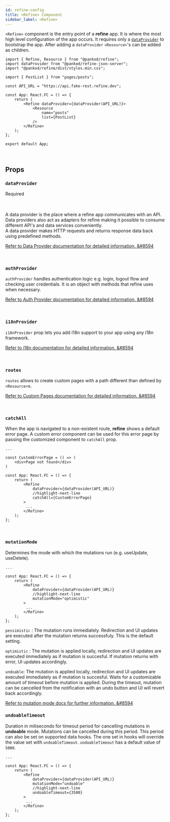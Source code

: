 ```yaml
---
id: refine-config
title: <Refine> Component
sidebar_label: <Refine>
---
```


`<Refine>` component is the entry point of a **refine** app. It is where the most high level configuration of the app occurs.
It requires only a [`dataProvider`](/docs/guides-and-concepts/providers/data-provider) to bootstrap the app. After adding a `dataProvider` `<Resource>`'s can be added as children.

```tsx title="App.tsx"
import { Refine, Resource } from "@pankod/refine";
import dataProvider from "@pankod/refine-json-server";
import "@pankod/refine/dist/styles.min.css";

import { PostList } from "pages/posts";

const API_URL = "https://api.fake-rest.refine.dev";

const App: React.FC = () => {
    return (
        <Refine dataProvider={dataProvider(API_URL)}>
            <Resource
                name="posts"
                list={PostList}
            />
        </Refine>
    );
};

export default App;
```

<br />

## Props


### `dataProvider`
<div className="required">Required</div>  
<br/>
<br/>

A data provider is the place where a refine app communicates with an API.
Data providers also act as adapters for refine making it possible to consume different API's and data services conveniently.   
A data provider makes HTTP requests and returns response data back using predefined methods.  


[Refer to Data Provider documentation for detailed information. &#8594](guides-and-concepts/providers/data-provider.md)

<br />

### `authProvider`

`authProvider` handles authentication logic e.g. login, logout flow and checking user credentials. It is an object with methods that refine uses when necessary.

[Refer to Auth Provider documentation for detailed information. &#8594](guides-and-concepts/providers/auth-provider.md)

<br />

### `i18nProvider`

`i18nProvider` prop lets you add i18n support to your app using any i18n framework.

[Refer to i18n documentation for detailed information. &#8594](guides-and-concepts/i18n.md)

<br />

### `routes`

`routes` allows to create custom pages with a path different than defined by `<Resource>`s.

[Refer to Custom Pages documentation for detailed information. &#8594](guides-and-concepts/custom-pages.md)

<br />

### `catchAll`

When the app is navigated to a non-existent route, **refine** shows a default error page. A custom error component can be used for this error page by passing the customized component to `catchAll` prop.

```tsx title="App.tsx"
...

const CustomErrorPage = () => (
    <div>Page not found</div>
)

const App: React.FC = () => {
    return (
        <Refine
            dataProvider={dataProvider(API_URL)}
            //highlight-next-line
            catchAll={CustomErrorPage}
        >
         ...
        </Refine>
    );
};
```
<br />

### `mutationMode`

Determines the mode with which the mutations run (e.g. useUpdate, useDelete).

```tsx title="App.tsx"
...

const App: React.FC = () => {
    return (
        <Refine
            dataProvider={dataProvider(API_URL)}
            //highlight-next-line
            mutationMode="optimistic"
        >
         ...
        </Refine>
    );
};
```
 `pessimistic` : The mutation runs immediately. Redirection and UI updates are executed after the mutation returns successfuly. This is the default setting.

 `optimistic` : The mutation is applied locally, redirection and UI updates are executed immediately as if mutation is succesful. If mutation returns with error, UI updates accordingly.

 `undoable`: The mutation is applied locally, redirection and UI updates are executed immediately as if mutation is succesful. Waits for a customizable amount of timeout before mutation is applied. During the timeout, mutation can be cancelled from the notification with an undo button and UI will revert back accordingly.


[Refer to mutation mode docs for further information. &#8594](#)

### `undoableTimeout`

Duration in miliseconds for timeout period for cancelling mutations in **undoable** mode. Mutations can be cancelled during this period. This period can also be set on supported data hooks. The one set in hooks will override the value set with `undoableTimeout`. `undoableTimeout` has a default value of `5000`.

```tsx title="App.tsx"
...

const App: React.FC = () => {
    return (
        <Refine
            dataProvider={dataProvider(API_URL)}
            mutationMode="undoable"
            //highlight-next-line
            undoableTimeout={3500}
        >
         ...
        </Refine>
    );
};
```